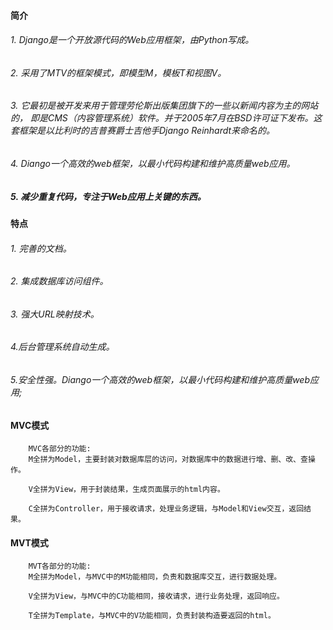 #### 简介 ####
###### 1. Django是一个开放源代码的Web应用框架，由Python写成。
###### 2. 采用了MTV的框架模式，即模型M，模板T和视图V。
######  3. 它最初是被开发来用于管理劳伦斯出版集团旗下的一些以新闻内容为主的网站的，  即是CMS（内容管理系统）软件。并于2005年7月在BSD许可证下发布。这套框架是以比利时的吉普赛爵士吉他手Django Reinhardt来命名的。
###### 4. Diango一个高效的web框架，以最小代码构建和维护高质量web应用。
#####  5. 减少重复代码，专注于Web应用上关键的东西。
#### 特点 ####
###### 1. 完善的文档。
###### 2. 集成数据库访问组件。
###### 3. 强大URL映射技术。
###### 4.后台管理系统自动生成。
###### 5.安全性强。Diango一个高效的web框架，以最小代码构建和维护高质量web应用;
#### MVC模式

        MVC各部分的功能:
        M全拼为Model，主要封装对数据库层的访问，对数据库中的数据进行增、删、改、查操作。
        
        V全拼为View，用于封装结果，生成页面展示的html内容。
        
        C全拼为Controller，用于接收请求，处理业务逻辑，与Model和View交互，返回结果。



#### MVT模式

        MVT各部分的功能:
        M全拼为Model，与MVC中的M功能相同，负责和数据库交互，进行数据处理。
        
        V全拼为View，与MVC中的C功能相同，接收请求，进行业务处理，返回响应。
        
        T全拼为Template，与MVC中的V功能相同，负责封装构造要返回的html。    


    



































